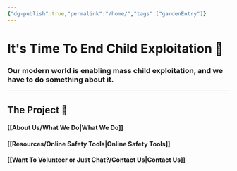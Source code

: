 ```yaml
---
{"dg-publish":true,"permalink":"/home/","tags":["gardenEntry"]}
---
```


# It's Time To End Child Exploitation 🌺
### Our modern world is enabling mass child exploitation, and we have to do something about it.

---
## The Project 🎯

#### [[About Us/What We Do\|What We Do]] 
#### [[Resources/Online Safety Tools\|Online Safety Tools]]
#### [[Want To Volunteer or Just Chat?/Contact Us\|Contact Us]] 

